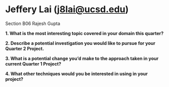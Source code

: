 # Jeffery Lai (j8lai@ucsd.edu)

Section B06 Rajesh Gupta

**1. What is the most interesting topic covered in your domain this quarter?**

**2. Describe a potential investigation you would like to pursue for your Quarter 2 Project.**

**3. What is a potential change you’d make to the approach taken in your current Quarter 1 Project?**

**4. What other techniques would you be interested in using in your project?**
